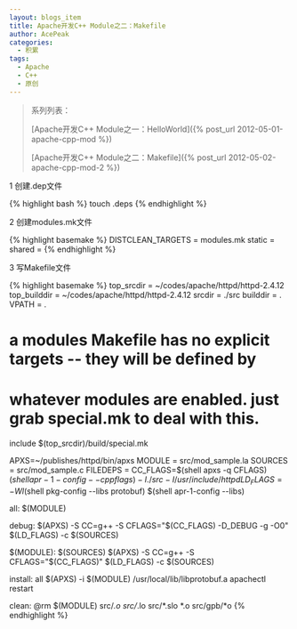 ```yaml
---
layout: blogs_item
title: Apache开发C++ Module之二：Makefile
author: AcePeak
categories:
  - 积累
tags:
  - Apache
  - C++
  - 原创
---
```


> 系列列表：
>
> [Apache开发C++ Module之一：HelloWorld]({% post_url 2012-05-01-apache-cpp-mod %})
>
> [Apache开发C++ Module之二：Makefile]({% post_url 2012-05-02-apache-cpp-mod-2 %})

1 创建.dep文件

{% highlight bash  %}
touch .deps
{% endhighlight %}

2 创建modules.mk文件

{% highlight basemake  %}
DISTCLEAN_TARGETS = modules.mk
static =
shared =
{% endhighlight %}

3 写Makefile文件

{% highlight basemake  %}
top_srcdir   = ~/codes/apache/httpd/httpd-2.4.12
top_builddir = ~/codes/apache/httpd/httpd-2.4.12
srcdir       = ./src
builddir     = .
VPATH        = .
# a modules Makefile has no explicit targets -- they will be defined by
# whatever modules are enabled. just grab special.mk to deal with this.
include $(top_srcdir)/build/special.mk

APXS=~/publishes/httpd/bin/apxs
MODULE = src/mod_sample.la
SOURCES = src/mod_sample.c
FILEDEPS =
CC_FLAGS=$(shell apxs -q CFLAGS) $(shell apr-1-config --cppflags) -I./src -I/usr/include/httpd
LD_FLAGS=-Wl$(shell pkg-config --libs protobuf) $(shell apr-1-config --libs)

all: $(MODULE)

debug:
	$(APXS) -S CC=g++ -S CFLAGS="$(CC_FLAGS) -D_DEBUG -g -O0" $(LD_FLAGS) -c $(SOURCES)

$(MODULE): $(SOURCES)
	$(APXS) -S CC=g++ -S CFLAGS="$(CC_FLAGS)" $(LD_FLAGS) -c $(SOURCES)

install: all
	$(APXS) -i $(MODULE) /usr/local/lib/libprotobuf.a
	apachectl restart

clean:
	@rm $(MODULE) src/*.o src/*.lo src/*.slo *.o src/gpb/*o
{% endhighlight %}
